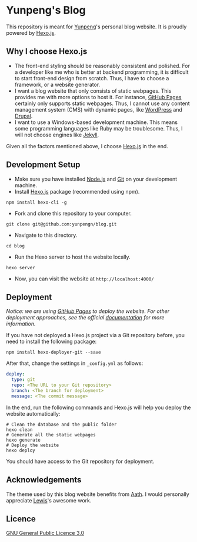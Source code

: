 # Yunpeng's Blog

This repository is meant for [Yunpeng](https://yunpengn.github.io/)'s personal blog website. It is proudly powered by [Hexo.js](https://hexo.io/).

## Why I choose Hexo.js

- The front-end styling should be reasonably consistent and polished. For a developer like me who is better at backend programming, it is difficult to start front-end design from scratch. Thus, I have to choose a framework, or a website generator.
- I want a blog website that only consists of static webpages. This provides me with more options to host it. For instance, [GitHub Pages](https://pages.github.com/) certainly only supports static webpages. Thus, I cannot use any content management system (CMS) with dynamic pages, like [WordPress](https://wordpress.org/) and [Drupal](https://www.drupal.org/).
- I want to use a Windows-based development machine. This means some programming languages like Ruby may be troublesome. Thus, I will not choose engines like [Jekyll](https://jekyllrb.com/).

Given all the factors mentioned above, I choose [Hexo.js](https://hexo.io/) in the end.

## Development Setup

- Make sure you have installed [Node.js](https://nodejs.org/) and [Git](https://git-scm.com/) on your development machine.
- Install [Hexo.js](https://hexo.io/) package (recommended using npm).
```shell
npm install hexo-cli -g
```
- Fork and clone this repository to your computer.
```shell
git clone git@github.com:yunpengn/blog.git
```
- Navigate to this directory.
```shell
cd blog
```
- Run the Hexo server to host the website locally.
```shell
hexo server
```
- Now, you can visit the website at `http://localhost:4000/`

## Deployment

_Notice: we are using [GitHub Pages](https://pages.github.com/) to deploy the website. For other deployment approaches, see the official [documentation](https://hexo.io/docs/deployment.html) for more information._

If you have not deployed a Hexo.js project via a Git repository before, you need to install the following package:
```shell
npm install hexo-deployer-git --save
```

After that, change the settings in `_config.yml` as follows:
```yaml
deploy:
  type: git
  repo: <The URL to your Git repository>
  branch: <The branch for deployment>
  message: <The commit message>
```

In the end, run the following commands and Hexo.js will help you deploy the website automatically:
```shell
# Clean the database and the public folder
hexo clean
# Generate all the static webpages
hexo generate
# Deploy the website
hexo deploy
```

You should have access to the Git repository for deployment.

## Acknowledgements

The theme used by this blog website benefits from [Aath](https://github.com/lewis-geek/hexo-theme-Aath). I would personally appreciate [Lewis](http://lewis.suclub.cn/)'s awesome work. 

## Licence

[GNU General Public Licence 3.0](LICENSE)
